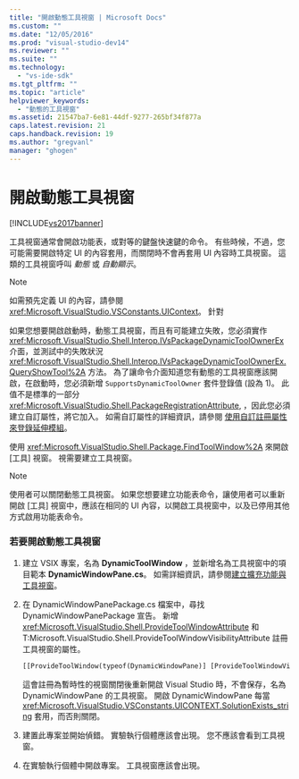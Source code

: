```yaml
---
title: "開啟動態工具視窗 | Microsoft Docs"
ms.custom: ""
ms.date: "12/05/2016"
ms.prod: "visual-studio-dev14"
ms.reviewer: ""
ms.suite: ""
ms.technology: 
  - "vs-ide-sdk"
ms.tgt_pltfrm: ""
ms.topic: "article"
helpviewer_keywords: 
  - "動態的工具視窗"
ms.assetid: 21547ba7-6e81-44df-9277-265bf34f877a
caps.latest.revision: 21
caps.handback.revision: 19
ms.author: "gregvanl"
manager: "ghogen"
---
```

# 開啟動態工具視窗
[!INCLUDE[vs2017banner](../code-quality/includes/vs2017banner.md)]

工具視窗通常會開啟功能表，或對等的鍵盤快速鍵的命令。 有些時候，不過，您可能需要開啟特定 UI 的內容套用，而關閉時不會再套用 UI 內容時工具視窗。 這類的工具視窗呼叫 *動態* 或 *自動顯示*。  
  
> [!NOTE]
>  如需預先定義 UI 的內容，請參閱 <xref:Microsoft.VisualStudio.VSConstants.UIContext>。 針對  
  
 如果您想要開啟啟動時，動態工具視窗，而且有可能建立失敗，您必須實作 <xref:Microsoft.VisualStudio.Shell.Interop.IVsPackageDynamicToolOwnerEx> 介面，並測試中的失敗狀況 <xref:Microsoft.VisualStudio.Shell.Interop.IVsPackageDynamicToolOwnerEx.QueryShowTool%2A> 方法。 為了讓命令介面知道您有動態的工具視窗應該開啟，在啟動時，您必須新增 `SupportsDynamicToolOwner` 套件登錄值 \(設為 1\)。 此值不是標準的一部分 <xref:Microsoft.VisualStudio.Shell.PackageRegistrationAttribute>, ，因此您必須建立自訂屬性，將它加入。 如需自訂屬性的詳細資訊，請參閱 [使用自訂註冊屬性來登錄延伸模組](/visual-cpp/misc/using-a-custom-registration-attribute-to-register-an-extension)。  
  
 使用 <xref:Microsoft.VisualStudio.Shell.Package.FindToolWindow%2A> 來開啟 \[工具\] 視窗。 視需要建立工具視窗。  
  
> [!NOTE]
>  使用者可以關閉動態工具視窗。 如果您想要建立功能表命令，讓使用者可以重新開啟 \[工具\] 視窗中，應該在相同的 UI 內容，以開啟工具視窗中，以及已停用其他方式啟用功能表命令。  
  
### 若要開啟動態工具視窗  
  
1.  建立 VSIX 專案，名為 **DynamicToolWindow** ，並新增名為工具視窗中的項目範本 **DynamicWindowPane.cs**。 如需詳細資訊，請參閱[建立擴充功能與工具視窗](../extensibility/creating-an-extension-with-a-tool-window.md)。  
  
2.  在 DynamicWindowPanePackage.cs 檔案中，尋找 DynamicWindowPanePackage 宣告。 新增 <xref:Microsoft.VisualStudio.Shell.ProvideToolWindowAttribute> 和 T:Microsoft.VisualStudio.Shell.ProvideToolWindowVisibilityAttribute 註冊工具視窗的屬性。  
  
    ```vb  
    [[ProvideToolWindow(typeof(DynamicWindowPane)] [ProvideToolWindowVisibility(typeof(DynamicWindowPane), VSConstants.UICONTEXT.SolutionExists_string)] [PackageRegistration(UseManagedResourcesOnly = true)] [InstalledProductRegistration("#110", "#112", "1.0", IconResourceID = 400)] // Info on this package for Help/About [ProvideMenuResource("Menus.ctmenu", 1)] [ProvideToolWindow(typeof(DynamicToolWindow.DynamicWindowPane))] [Guid(DynamicWindowPanePackageGuids.PackageGuidString)] public sealed class DynamicWindowPanePackage : Package {. . .}  
    ```  
  
     這會註冊為暫時性的視窗關閉後重新開啟 Visual Studio 時，不會保存，名為 DynamicWindowPane 的工具視窗。 開啟 DynamicWindowPane 每當 <xref:Microsoft.VisualStudio.VSConstants.UICONTEXT.SolutionExists_string> 套用，而否則關閉。  
  
3.  建置此專案並開始偵錯。 實驗執行個體應該會出現。 您不應該會看到工具視窗。  
  
4.  在實驗執行個體中開啟專案。 工具視窗應該會出現。